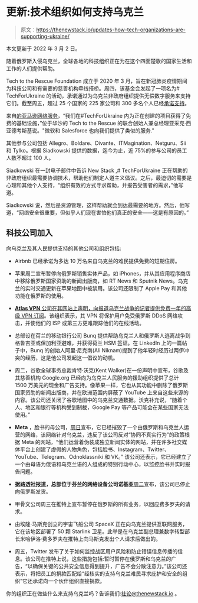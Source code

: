 # 更新:技术组织如何支持乌克兰

> 原文：<https://thenewstack.io/updates-how-tech-organizations-are-supporting-ukraine/>

本文更新于 2022 年 3 月 2 日。

随着俄罗斯入侵乌克兰，全球各地的科技组织正在为在这个四面楚歌的国家生活和工作的人们提供帮助。

Tech to the Rescue Foundation 成立于 2020 年 3 月，旨在新冠肺炎疫情期间为科技公司和有需要的慈善机构牵线搭桥。周四，该基金会发起了一项名为# TechForUkraine 的活动，承诺通过为乌克兰非政府组织提供无偿数字服务来支持它们。截至周五，超过 25 个国家的 225 家公司和 300 多名个人已经[承诺支持](https://www.techtotherescue.org/blog/how-to-help-the-people-of-ukraine-10-things-you-can-do-right-now)。

来自[的亚马逊网络服务](https://aws.amazon.com/?utm_content=inline-mention)，“我们在#TechForUkraine 内为正在创建的项目获得了免费的基础设施，”位于华沙的 Tech to the Rescue 的联合创始人兼总经理亚采克·西亚德考斯基说。"微软和 Salesforce 也向我们提供了类似的服务."

其他参与公司包括 Allegro、Boldare、Divante、ITMagination、Netguru、Sii 和 Tylko。根据 Siadkowski 提供的数据，迄今为止，近 75%的参与公司的员工人数不超过 100 人。

Siadkowski 在一封电子邮件中告诉 New Stack ,# TechForUkraine 正在帮助的非政府组织最需要协调技术，帮助他们制定人道主义倡议。之后，最迫切的需要是心理和其他个人支持，“组织有效的方式寻求帮助，并报告受害者的需求，”他写道。

Siadkowski 说，然后是资源管理，这样帮助就会到达最需要的地方。然后，他写道，“网络安全很重要，但似乎人们现在害怕他们真正的安全——这是有原因的。”

## **科技公司加入**

向乌克兰及其人民提供支持的其他公司和组织包括:

*   Airbnb 已经承诺为多达 10 万名来自乌克兰的难民提供免费的短期住房。
*   苹果周二宣布暂停向俄罗斯销售实体产品，如 iPhones，并从其应用程序商店中移除俄罗斯国家资助的新闻出版商，如 RT News 和 Sputnik News。乌克兰的实时交通更新在苹果地图中被禁用。该公司还限制了 Apple Pay 和其他功能在俄罗斯的使用。

*   [**Atlas VPN** 公司在其网站上声明，向报道乌克兰战争的记者提供免费一年的高级 VPN 订阅](https://atlasvpn.com/blog/atlas-vpn-hands-out-vpn-subscriptions-to-support-journalists-in-ukraine)。该组织表示，其 VPN 将保护用户免受俄罗斯 DDoS 网络攻击，并使他们的 ISP 或第三方更难跟踪他们的在线活动。
*   总部设在荷兰的移动银行公司 Bunq 提供帮助乌克兰人和俄罗斯人逃离战争到格鲁吉亚或保加利亚避难，并获得荷兰 HSM 签证。在 LinkedIn 上的一篇帖子中，Bunq 的创始人阿里·尼克南(Ali Niknam)提到了他年轻时经历过两伊冲突的经历，这是他公司发起这一倡议的动机。

*   周二，谷歌全球事务总裁肯特·沃克(Kent Walker)在一份声明中宣布，谷歌及其慈善机构 Google.org 已经向为乌克兰人民服务的援助组织提供了总计 1500 万美元的现金和广告支持。像苹果一样，它也从其功能中删除了俄罗斯国家资助的新闻出版商，并在欧洲范围内屏蔽了 YouTube 上来自这些来源的内容。该公司还关闭了谷歌地图中的乌克兰交通数据。沃克补充说，“随着个人、地区和银行等机构受到制裁，Google Pay 等产品可能会在某些国家无法使用。”
*   **Meta** ，脸书的母公司，[周日](https://about.fb.com/news/2022/02/metas-ongoing-efforts-regarding-russias-invasion-of-ukraine/)宣布，它已经摧毁了一个由俄罗斯和乌克兰人运营的网络，该网络针对乌克兰，违反了该公司反对“协同不真实行为”的政策根据 Meta 的网站，“他们运营着伪装成独立新闻实体的网站，并在许多社交媒体平台上创建了虚假的人物角色，包括脸书、Instagram、Twitter、YouTube、Telegram、Odnoklassniki 和 VK。”
    该公司还表示，它已经建立了一个由母语为俄语和乌克兰语的人组成的特别行动中心，以监控脸书并实时报告问题。
*   **据路透社报道，总部位于芬兰的网络设备公司诺基亚**[周二](https://www.reuters.com/business/media-telecom/nokia-stops-deliveries-russia-2022-03-01/)宣布，该公司已停止向俄罗斯发货。
*   甲骨文公司周三在推特上宣布暂停在俄罗斯的所有业务，以回应费多罗夫的请求。

*   由埃隆·马斯克创立的宇宙飞船公司 SpaceX 正在向乌克兰提供互联网服务，它在该地区部署了 50 颗 Starlink 卫星。此举是在乌克兰副总理兼数字转型部长米哈伊洛·费多罗夫在推特上向马斯克发出个人请求后做出的。

*   周五，Twitter 发布了关于如何监控战区用户风险和防止错误信息传播的信息。该公司在推特上说，这些措施包括:暂时暂停在俄罗斯和乌克兰的广告，“以确保关键的公共安全信息得到提升，广告不会分散注意力。”该公司还表示，将把员工的捐款匹配给“经核实的支持乌克兰难民寻求庇护和安全的组织”它还承诺向一个伙伴组织直接捐款。

你的组织正在做些什么来支持乌克兰吗？告诉我们:[社论@thenewstack.io](mailto:editorial@thenewstack.io) 。

<svg xmlns:xlink="http://www.w3.org/1999/xlink" viewBox="0 0 68 31" version="1.1"><title>Group</title> <desc>Created with Sketch.</desc></svg>